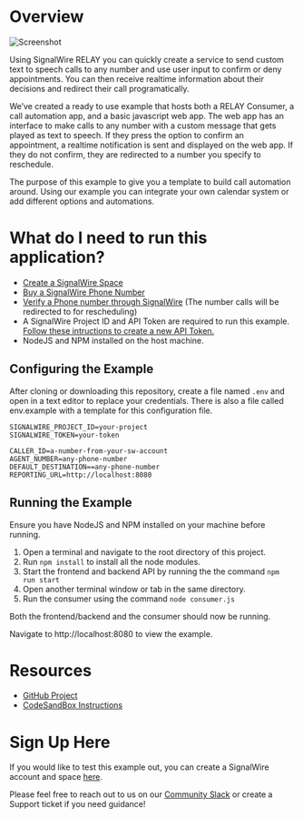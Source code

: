 # Overview

![Screenshot](https://miro.medium.com/max/1400/1*hfMtntwEwpEtwl4_uR1GAg.png)

Using SignalWire RELAY you can quickly create a service to send custom text to speech calls to any number and use user input to confirm or deny appointments. You can then receive realtime information about their decisions and redirect their call programatically.

We’ve created a ready to use example that hosts both a RELAY Consumer, a call automation app, and a basic javascript web app. The web app has an interface to make calls to any number with a custom message that gets played as text to speech. If they press the option to confirm an appointment, a realtime notification is sent and displayed on the web app. If they do not confirm, they are redirected to a number you specify to reschedule.

The purpose of this example to give you a template to build call automation around. Using our example you can integrate your own calendar system or add different options and automations.

# What do I need to run this application?

- [Create a SignalWire Space](https://developer.signalwire.com/apis/docs/signing-up-for-a-space)
- [Buy a SignalWire Phone Number](https://developer.signalwire.com/apis/docs/buying-a-phone-number)
- [Verify a Phone number through SignalWire](https://swz.signalwire.com/verified_caller_ids/new) (The number calls will be redirected to for rescheduling)
- A SignalWire Project ID and API Token are required to run this example. [Follow these intructions to create a new API Token.](https://docs.signalwire.com/topics/relay/#relay-documentation-security)
- NodeJS and NPM installed on the host machine. 

## Configuring the Example

After cloning or downloading this repository, create a file named  ```.env``` and open in a text editor to replace your credentials.
There is also a file called env.example with a template for this configuration file.

```
SIGNALWIRE_PROJECT_ID=your-project
SIGNALWIRE_TOKEN=your-token

CALLER_ID=a-number-from-your-sw-account
AGENT_NUMBER=any-phone-number
DEFAULT_DESTINATION==any-phone-number
REPORTING_URL=http://localhost:8080
```

## Running the Example

Ensure you have NodeJS and NPM installed on your machine before running.

1. Open a terminal and navigate to the root directory of this project.
2. Run ```npm install``` to install all the node modules.
3. Start the frontend and backend API by running the the command ```npm run start```
4. Open another terminal window or tab in the same directory.
5. Run the consumer using the command ```node consumer.js```

Both the frontend/backend and the consumer should now be running.

Navigate to http://localhost:8080 to view the example. 


# Resources

- [GitHub Project](https://github.com/signalwire/signalwire-relay-examples/tree/main/node/v3-dialer)
- [CodeSandBox Instructions](https://medium.com/signalwire/build-a-call-notification-service-in-5-minutes-with-nodejs-6b0815a4e60f)

# Sign Up Here

If you would like to test this example out, you can create a SignalWire account and space [here](https://m.signalwire.com/signups/new?s=1).

Please feel free to reach out to us on our [Community Slack](https://signalwire.community/) or create a Support ticket if you need guidance!

